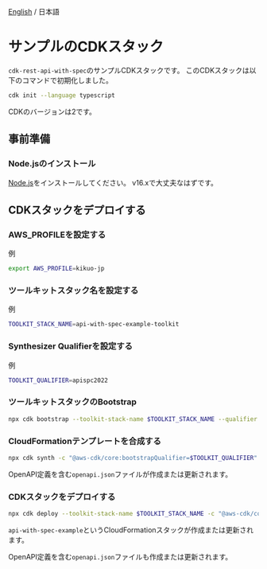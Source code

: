 [English](./README.md) / 日本語

# サンプルのCDKスタック

`cdk-rest-api-with-spec`のサンプルCDKスタックです。
このCDKスタックは以下のコマンドで初期化しました。

```sh
cdk init --language typescript
```

CDKのバージョンは2です。

## 事前準備

### Node.jsのインストール

[Node.js](https://nodejs.org/en/)をインストールしてください。
v16.xで大丈夫なはずです。

## CDKスタックをデプロイする

### AWS_PROFILEを設定する

例

```sh
export AWS_PROFILE=kikuo-jp
```

### ツールキットスタック名を設定する

例

```sh
TOOLKIT_STACK_NAME=api-with-spec-example-toolkit
```

### Synthesizer Qualifierを設定する

例

```sh
TOOLKIT_QUALIFIER=apispc2022
```

### ツールキットスタックのBootstrap

```sh
npx cdk bootstrap --toolkit-stack-name $TOOLKIT_STACK_NAME --qualifier $TOOLKIT_QUALIFIER
```

### CloudFormationテンプレートを合成する

```sh
npx cdk synth -c "@aws-cdk/core:bootstrapQualifier=$TOOLKIT_QUALIFIER"
```

OpenAPI定義を含む`openapi.json`ファイルが作成または更新されます。

### CDKスタックをデプロイする

```sh
npx cdk deploy --toolkit-stack-name $TOOLKIT_STACK_NAME -c "@aws-cdk/core:bootstrapQualifier=$TOOLKIT_QUALIFIER"
```

`api-with-spec-example`というCloudFormationスタックが作成または更新されます。

OpenAPI定義を含む`openapi.json`ファイルも作成または更新されます。